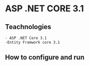 # ASP .NET CORE 3.1
## Teachnologies
	- ASP .NET Core 3.1
	-Entity Framwork core 3.1
## How to configure and run

